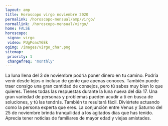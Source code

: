 ```yaml
---
layout: amp
title: Horoscopo virgo noviembre 2020 
permalink: /horoscopo-mensual/amp/virgo/
normallink: /horoscopo-mensual/virgo/
home: FALSE
horoscopo:
 signo: virgo
 video: PUgPoaxY6Ek
ogimg: /images/virgo_char.png
sitemap:
 priority: 1
 changefreq: 'monthly'
---
```



La luna llena del 3 de noviembre podría poner dinero en tu camino. Podría venir desde lejos o incluso de gente que apenas conoces. También puede traer consigo una gran cantidad de consejos, pero tú sabes muy bien lo que quieres. Tienes todas las respuestas durante la luna nueva del día 17. Una gran variedad de personas y problemas pueden acudir a ti en busca de soluciones, y tú las tendrás. También te resultará fácil. Diviértete actuando como la persona experta que eres. La conjunción entre Venus y Saturno del 25 de noviembre brinda tranquilidad a los agitados días que has tenido. Aprecia tener noticias de familiares de mayor edad y viejas amistades. 